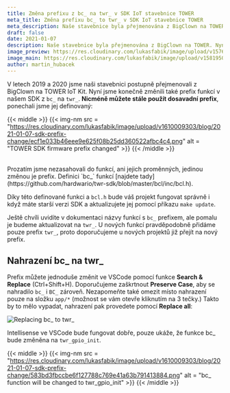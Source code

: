 ```yaml
---
title: Změna prefixu z bc_ na twr_ v SDK IoT stavebnice TOWER
meta_title: Změna prefixu bc_ to twr_ v SDK IoT stavebnice TOWER
meta_description: Naše stavebnice byla přejmenována z BigClown na TOWER. Nyní jsme změnili také prefix SDK funkcí z bc_ na twr_.
draft: false
date: 2021-01-07
description: Naše stavebnice byla přejmenována z BigClown na TOWER. Nyní jsme změnili také prefix SDK funkcí z bc_ na twr_.
image_preview: https://res.cloudinary.com/lukasfabik/image/upload/v1576055326/blog/bigclown-renamed-hardwario/hardwario.jpg
image_main: https://res.cloudinary.com/lukasfabik/image/upload/v1581950249/blog/wide_placeholder.jpg
author: martin_hubacek
---
```


V letech 2019 a 2020 jsme naši stavebnici postupně přejmenovali z BigClown na TOWER IoT Kit. Nyní jsme konečně změnili také prefix funkcí v našem SDK z `bc_` na `twr_`. **Nicméně můžete stále použít dosavadní prefix**, ponechali jsme jej definovaný:

{{< middle >}}
{{< img-nm src = "https://res.cloudinary.com/lukasfabik/image/upload/v1610009303/blog/2021-01-07-sdk-prefix-change/ecf1e033b46eee9e625f08b25dd360522afbc4c4.png" alt = "TOWER SDK firmware prefix changed" >}}
{{< /middle >}}

<br/>
Prozatím jsme nezasahovali do funkcí, ani jejich proměnných, jedinou změnou je prefix. Definici `bc_` funkcí [najdete tady](https://github.com/hardwario/twr-sdk/blob/master/bcl/inc/bcl.h).

Díky této definované funkci a `bcl.h` bude váš projekt fungovat správně i když máte starší verzi SDK a aktualizujete jej pomocí příkazu `make update`. 

Ještě chvíli uvidíte v dokumentaci názvy funkcí s `bc_` prefixem, ale pomalu je budeme aktualizovat na `twr_`. U nových funkcí pravděpodobně přidáme pouze prefix `twr_`, proto doporučujeme u nových projektů již přejít na nový prefix.

## Nahrazení bc_ na twr_

Prefix můžete jednoduše změnit ve VSCode pomocí funkce **Search & Replace** (Ctrl+Shift+H). Doporučujeme zaškrtnout **Preserve Case**, aby se nahradilo `bc_` i `BC_` zároveň. Nezapomeňte také omezit místo nahrazení pouze na složku `app/*` (možnost se vám otevře kliknutím na 3 tečky.) Takto by to mělo vypadat, nahrazení pak provedete pomocí **Replace all**:

![Replacing bc_ to twr_](https://res.cloudinary.com/lukasfabik/image/upload/v1610009304/blog/2021-01-07-sdk-prefix-change/de17e59b34b1c8fae704c95402459db4fb9ec6c8.png)

Intellisense ve VSCode bude fungovat dobře, pouze ukáže, že funkce bc_ bude změněna na `twr_gpio_init`.

{{< middle >}}
{{< img-nm src = "https://res.cloudinary.com/lukasfabik/image/upload/v1610009303/blog/2021-01-07-sdk-prefix-change/583bd3fbccbe6f127788c769e41a63b791413884.png" alt = "bc_ function will be changed to twr_gpio_init" >}}
{{< /middle >}}